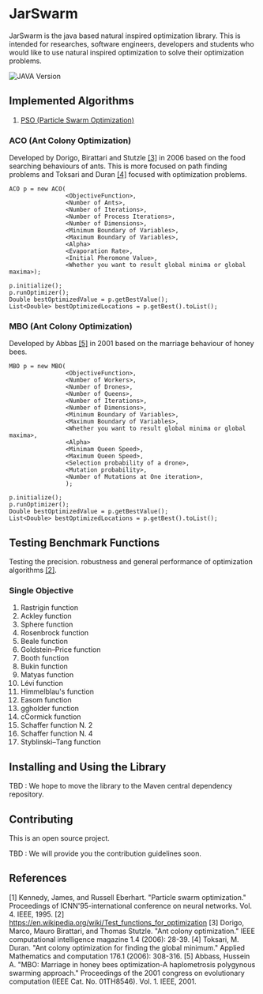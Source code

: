 # JarSwarm

JarSwarm is the java based natural inspired optimization library. This is intended for 
researches, software engineers, developers and students who would like to use natural inspired optimization
to solve their optimization problems. 

![JAVA Version][java-image]


## Implemented Algorithms

1. [PSO (Particle Swarm Optimization)](https://github.com/kolithawarnakulasooriya/JarSwarm/blob/mbo/src/main/java/org/usa/soc/pso/ReadMe.md)

### ACO (Ant Colony Optimization)

Developed by Dorigo, Birattari and Stutzle  [[3]](#3) in 2006 based on the food searching behaviours of ants. This is more 
focused on path finding problems and Toksari and Duran [[4]](#4) focused with optimization problems.

```
ACO p = new ACO(
                <ObjectiveFunction>,
                <Number of Ants>,
                <Number of Iterations>,
                <Number of Process Iterations>,
                <Number of Dimensions>,
                <Minimum Boundary of Variables>,
                <Maximum Boundary of Variables>,
                <Alpha>
                <Evaporation Rate>,
                <Initial Pheromone Value>,
                <Whether you want to result global minima or global maxima>);

p.initialize();
p.runOptimizer();
Double bestOptimizedValue = p.getBestValue();
List<Double> bestOptimizedLocations = p.getBest().toList();
```

### MBO (Ant Colony Optimization)

Developed by Abbas [[5]](#5) in 2001 based on the marriage behaviour of honey bees. 

```
MBO p = new MBO(
                <ObjectiveFunction>,
                <Number of Workers>,
                <Number of Drones>,
                <Number of Queens>,
                <Number of Iterations>,
                <Number of Dimensions>,
                <Minimum Boundary of Variables>,
                <Maximum Boundary of Variables>,
                <Whether you want to result global minima or global maxima>,
                <Alpha>
                <Minimam Queen Speed>,
                <Maximum Queen Speed>,
                <Selection probability of a drone>,
                <Mutation probability>,
                <Number of Mutations at One iteration>,
                );

p.initialize();
p.runOptimizer();
Double bestOptimizedValue = p.getBestValue();
List<Double> bestOptimizedLocations = p.getBest().toList();
```

## Testing Benchmark Functions

Testing the precision. robustness and general performance of optimization algorithms [[2]](#2).

### Single Objective

1. Rastrigin function
2. Ackley function
3. Sphere function	
4. Rosenbrock function	
5. Beale function
6. Goldstein–Price function
7. Booth function
8. Bukin function
9. Matyas function
10. Lévi function
11. Himmelblau's function
12. Easom function
13. ggholder function
14. cCormick function
15. Schaffer function N. 2
16. Schaffer function N. 4
17. Styblinski–Tang function

## Installing and Using the Library

TBD : We hope to move the library to the Maven central dependency repository. 

## Contributing

This is an open source project. 

TBD : We will provide you the contribution guidelines soon.



## References
<a id="1">[1]</a> Kennedy, James, and Russell Eberhart. "Particle swarm optimization." Proceedings of ICNN'95-international conference on neural networks. Vol. 4. IEEE, 1995.
<a id="2">[2]</a> https://en.wikipedia.org/wiki/Test_functions_for_optimization
<a id="3">[3]</a> Dorigo, Marco, Mauro Birattari, and Thomas Stutzle. "Ant colony optimization." IEEE computational intelligence magazine 1.4 (2006): 28-39.
<a id="4">[4]</a> Toksari, M. Duran. "Ant colony optimization for finding the global minimum." Applied Mathematics and computation 176.1 (2006): 308-316.
<a id="5">[5]</a> Abbass, Hussein A. "MBO: Marriage in honey bees optimization-A haplometrosis polygynous swarming approach." Proceedings of the 2001 congress on evolutionary computation (IEEE Cat. No. 01TH8546). Vol. 1. IEEE, 2001.

[java-image]: https://img.shields.io/badge/dynamic/xml?color=red&label=java&query=1.8&url=https%3A%2F%2Fopenjdk.java.net%2Fprojects%2Fjdk8%2F
